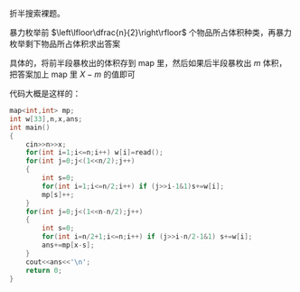 折半搜索裸题。

暴力枚举前 $\left\lfloor\dfrac{n}{2}\right\rfloor$ 个物品所占体积种类，再暴力枚举剩下物品所占体积求出答案

具体的，将前半段暴枚出的体积存到 map 里，然后如果后半段暴枚出 $m$ 体积，把答案加上 map 里 $X-m$ 的值即可

代码大概是这样的：
```cpp
map<int,int> mp;
int w[33],n,x,ans;
int main()
{
	cin>>n>>x;
	for(int i=1;i<=n;i++) w[i]=read();
	for(int j=0;j<(1<<n/2);j++)
    {
		int s=0;
		for(int i=1;i<=n/2;i++) if (j>>i-1&1)s+=w[i];
		mp[s]++;
	}
	for(int j=0;j<(1<<n-n/2);j++)
    {
		int s=0;
		for(int i=n/2+1;i<=n;i++) if (j>>i-n/2-1&1) s+=w[i];
		ans+=mp[x-s];
	}
	cout<<ans<<'\n';
	return 0;
}
```